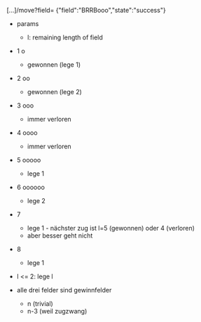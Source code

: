 [...]/move?field=
{"field":"BRRBooo","state":"success"}


- params
    - l: remaining length of field
- 1 o
    - gewonnen (lege 1)
- 2 oo
    - gewonnen (lege 2)
- 3 ooo
    - immer verloren
- 4 oooo
    - immer verloren
- 5 ooooo
    - lege 1
- 6 oooooo
    - lege 2
- 7
    - lege 1 - nächster zug ist l=5 (gewonnen) oder 4 (verloren)
    - aber besser geht nicht
- 8 
    - lege 1


- l <= 2: lege l
- alle drei felder sind gewinnfelder
    - n (trivial)
    - n-3 (weil zugzwang)



